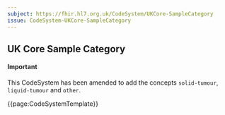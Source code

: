 ```yaml
---
subject: https://fhir.hl7.org.uk/CodeSystem/UKCore-SampleCategory
issue: CodeSystem-UKCore-SampleCategory
---
```

## UK Core Sample Category

<div id="newAsset" markdown="span" class="alert alert-success" role="alert"><h4><i class="fa fa-star"></i> Important</h4> This CodeSystem has been amended to add the concepts <code>solid-tumour</code>, <code>liquid-tumour</code> and <code>other</code>. </div>

{{page:CodeSystemTemplate}}